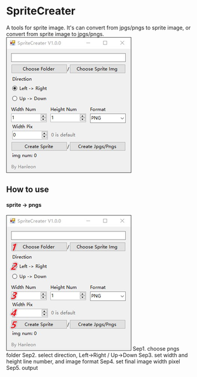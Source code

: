 # SpriteCreater
A tools for sprite image.
It's can convert from jpgs/pngs to sprite image, or convert from sprite image to jpgs/pngs.
![image](https://github.com/Hanleon/SpriteCreater/blob/main/1.jpg)

## How to use
#### sprite -> pngs
![image](https://github.com/Hanleon/SpriteCreater/blob/main/2.jpg)
Sep1. choose pngs folder
Sep2. select direction, Left->Right / Up->Down
Sep3. set width and height line number, and image format
Sep4. set final image width pixel
Sep5. output

